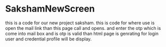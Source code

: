 # SakshamNewScreen
this is a code for our new project saksham. this is code for where use is open the mail link than this page call and opens. and enter the otp which is come into mail box and is otp is valid than html page is genrating for login user and credential profile  will be display.
